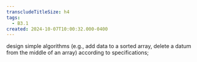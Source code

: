 ```yaml
---
transcludeTitleSize: h4
tags:
  - B3.1
created: 2024-10-07T10:00:32.000-0400
---
```

design simple algorithms (e.g., add data to a sorted array, delete a datum from the middle of an array) according to specifications;